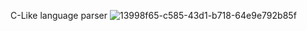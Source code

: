 C-Like language parser
![13998f65-c585-43d1-b718-64e9e792b85f](https://github.com/Illiterate-Basterd/Form_Gram_Parser/assets/109110042/bf97ce56-d991-4393-8d91-9f59a2e0e99f)
